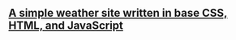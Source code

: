 ## [A simple weather site written in base CSS, HTML, and JavaScript](https://holden-davis.github.io/WeatherWarden/)
